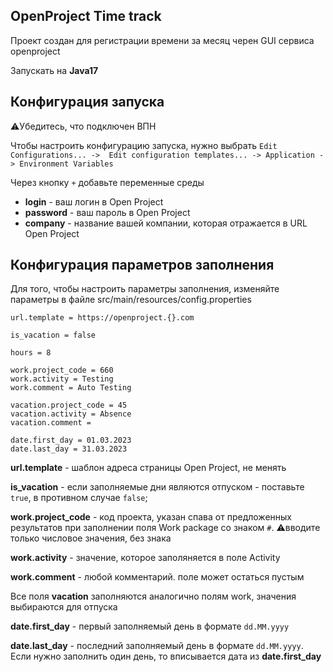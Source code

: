 ## OpenProject Time track ##

Проект создан для регистрации времени за месяц черен GUI сервиса openproject

Запускать на **Java17**

## Конфигурация запуска ##

⚠️Убедитесь, что подключен ВПН

Чтобы настроить конфигурацию запуска, нужно выбрать `Edit Configurations... -> 
Edit configuration templates... -> Application -> Environment Variables`

Через кнопку `+` добавьте переменные среды
- **login** - ваш логин в Open Project
- **password** - ваш пароль в Open Project
- **company** - название вашей компании, которая отражается в URL Open Project

## Конфигурация параметров заполнения ##

Для того, чтобы настроить параметры заполнения, изменяйте параметры в файле src/main/resources/config.properties

```properties
url.template = https://openproject.{}.com

is_vacation = false

hours = 8

work.project_code = 660
work.activity = Testing
work.comment = Auto Testing

vacation.project_code = 45
vacation.activity = Absence
vacation.comment =

date.first_day = 01.03.2023
date.last_day = 31.03.2023
```

**url.template** - шаблон адреса страницы Open Project, не менять

**is_vacation** - eсли заполняемые дни являются отпуском - поставьте `true`, в противном случае `false`;

**work.project_code** - код проекта, указан спава от предложенных результатов при заполнении поля Work package со
знаком `#`. ⚠️вводите только числовое значения, без знака

**work.activity** - значение, которое заполяняется в поле Activity

**work.comment** - любой комментарий. поле может остаться пустым

Все поля **vacation** заполняются аналогично полям work, значения выбираются для отпуска

**date.first_day** - первый заполняемый день в формате `dd.MM.yyyy`

**date.last_day** - последний заполняемый день в формате `dd.MM.yyyy`. Если нужно заполнить один день, то вписывается дата
из **date.first_day** 

